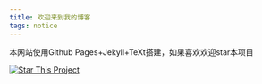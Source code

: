 ```yaml
---
title: 欢迎来到我的博客
tags: notice
---
```


本网站使用Github Pages+Jekyll+TeXt搭建，如果喜欢欢迎star本项目

[![Star This Project](https://img.shields.io/github/stars/kitian616/jekyll-TeXt-theme.svg?label=Stars&style=social)](https://github.com/LiJiabo/lijiabo.github.io)